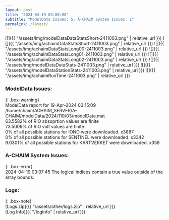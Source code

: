 ```yaml
---
layout: post
title: "2024-04-19 03:00:00"
subtitle: "ModelData Issues: 5; A-CHAIM System Issues: 1"
permalink: /latest/
---
```


![]({{ "/assets/img/modelDataDataStatsShort-2411003.png" | relative_url }})
![]({{ "/assets/img/achaimDataStatsShort-2411003.png" | relative_url }})
![]({{ "/assets/img/achaimDataStatsLong00-2411003.png" | relative_url }})
![]({{ "/assets/img/achaimDataStatsLong01-2411003.png" | relative_url }})
![]({{ "/assets/img/achaimDataStatsLong02-2411003.png" | relative_url }})
![]({{ "/assets/img/modelDataDataStats-2411003.png" | relative_url }})
![]({{ "/assets/img/modelDataStationStats-2411003.png" | relative_url }})
![]({{ "/assets/img/achaimRunTime-2411003.png" | relative_url }})


### ModelData Issues:  
  
{: .box-warning}  
 ModelData report for 19-Apr-2024 03:15:09   
 /home/chaim/ACHAIM_SERVER/A-CHAIM/modelData/2024/110/03/modelData.mat   
 63.5582% of RIO absoprtion values are finite   
 73.5009% of RIO volt values are finite   
 0% of all possible stations for IONO were downloaded. x3887   
 0% of all possible stations for SENTINEL were downloaded. x3342   
 9.0301% of all possible stations for KARTVERKET were downloaded. x358   
  
### A-CHAIM System Issues:  
  
{: .box-error}  
2024-04-19 03:07:45 The logical indices contain a true value outside of the array bounds.  

### Logs:  
  
{: .box-note}  
[Logs.zip]({{ "/assets/other/logs.zip" | relative_url }})  
[Log Info]({{ "/logInfo" | relative_url }})  
